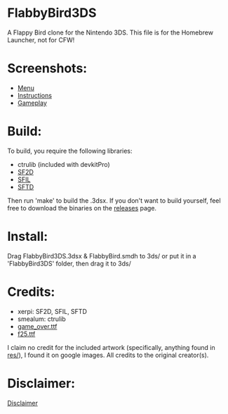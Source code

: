 # FlabbyBird3DS

A Flappy Bird clone for the Nintendo 3DS. This file is for the Homebrew Launcher, not for CFW!

# Screenshots:
- [Menu](../master/screenshots/menu.png)
- [Instructions](../master/screenshots/instr.png)
- [Gameplay](../master/screenshots/game.png)

# Build:
To build, you require the following libraries:
- ctrulib (included with devkitPro)
- [SF2D](https://github.com/xerpi/sf2dlib)
- [SFIL](https://github.com/xerpi/sfillib)
- [SFTD](https://github.com/xerpi/sftdlib)

Then run 'make' to build the .3dsx.
If you don't want to build yourself, feel free to download the binaries on the [releases](https://github.com/reworks/FlabbyBird3DS/releases) page.

# Install:
Drag FlabbyBird3DS.3dsx & FlabbyBird.smdh to 3ds/ or put it in a 'FlabbyBird3DS' folder, then drag it to 3ds/

# Credits:
- xerpi: SF2D, SFIL, SFTD
- smealum: ctrulib
- [game_over.ttf](http://www.dafont.com/game-over.font)
- [f25.ttf](http://www.dafont.com/f25-bank-printer.font)

I claim no credit for the included artwork (specifically, anything found in [res/](../master/res/)), I found it on google images. All credits to the original creator(s).

# Disclaimer:
[Disclaimer](../master/LICENSE.txt)
